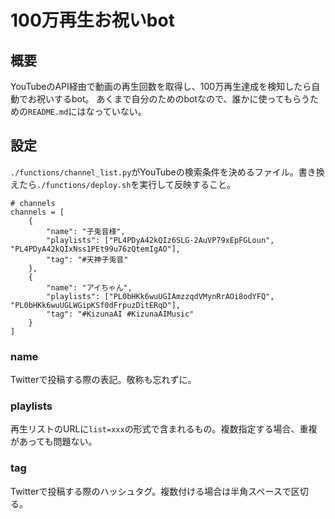 # 100万再生お祝いbot

## 概要
YouTubeのAPI経由で動画の再生回数を取得し、100万再生達成を検知したら自動でお祝いするbot。
あくまで自分のためのbotなので、誰かに使ってもらうための`README.md`にはなっていない。


## 設定
`./functions/channel_list.py`がYouTubeの検索条件を決めるファイル。書き換えたら`./functions/deploy.sh`を実行して反映すること。

```
# channels
channels = [
    {
        "name": "子兎音様",
        "playlists": ["PL4PDyA42kQIz6SLG-2AuVP79xEpFGLoun", "PL4PDyA42kQIxNss1PEt99u76zQtemIgAO"],
        "tag": "#天神子兎音"
    },
    {
        "name": "アイちゃん",
        "playlists": ["PL0bHKk6wuUGIAmzzqdVMynRrAOi8odYFQ", "PL0bHKk6wuUGLWGipKSf0dFrpuzDitERqD"],
        "tag": "#KizunaAI #KizunaAIMusic"
    }
]
```

### name
Twitterで投稿する際の表記。敬称も忘れずに。

### playlists
再生リストのURLに`list=xxx`の形式で含まれるもの。複数指定する場合、重複があっても問題ない。

### tag
Twitterで投稿する際のハッシュタグ。複数付ける場合は半角スペースで区切る。
